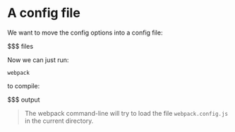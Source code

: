 # A config file

We want to move the config options into a config file:

$$$ files

Now we can just run: 

``` text
webpack
```

to compile:

$$$ output

> The webpack command-line will try to load the file `webpack.config.js` in the current directory.
